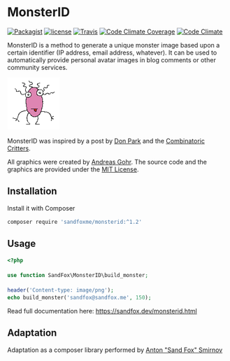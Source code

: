 # MonsterID

[![Packagist](https://img.shields.io/packagist/v/sandfoxme/monsterid.svg)](https://packagist.org/packages/sandfoxme/monsterid)
[![license](https://img.shields.io/github/license/sandfoxme/monsterid.svg)](https://opensource.org/licenses/MIT)
[![Travis](https://img.shields.io/travis/sandfoxme/monsterid.svg)](https://travis-ci.org/sandfoxme/monsterid)
[![Code Climate Coverage](https://img.shields.io/codeclimate/c/sandfoxme/monsterid.svg)](https://codeclimate.com/github/sandfoxme/monsterid/coverage)
[![Code Climate](https://img.shields.io/codeclimate/maintainability/sandfoxme/monsterid.svg)](https://codeclimate.com/github/sandfoxme/monsterid)

MonsterID is a method to generate a unique monster image based upon a certain identifier
(IP address, email address, whatever).
It can be used to automatically provide personal avatar images in blog comments or other community services.

![Monster Example](docs/images/example.png)

MonsterID was inspired by a post by [Don Park] and the [Combinatoric Critters].

All graphics were created by [Andreas Gohr].
The source code and the graphics are provided under the [MIT License].

## Installation

Install it with Composer

```bash
composer require 'sandfoxme/monsterid:^1.2'
```

## Usage

```php
<?php

use function SandFox\MonsterID\build_monster;

header('Content-type: image/png');
echo build_monster('sandfox@sandfox.me', 150);
```

Read full documentation here: <https://sandfox.dev/monsterid.html>

## Adaptation

Adaptation as a composer library performed by [Anton "Sand Fox" Smirnov][SandFox]

[Don Park]:               http://www.docuverse.com/blog/donpark/2007/01/18/visual-security-9-block-ip-identification
[Combinatoric Critters]:  http://www.levitated.net/bones/walkingFaces/index.html
[Andreas Gohr]:           http://www.splitbrain.org
[MIT License]:            https://opensource.org/licenses/MIT
[SandFox]:                https://sandfox.me/
